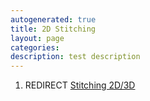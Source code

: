 ```yaml
---
autogenerated: true
title: 2D Stitching
layout: page
categories: 
description: test description
---
```


1.  REDIRECT [Stitching 2D/3D](Stitching_2D_3D)
